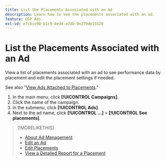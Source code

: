 ```yaml
---
title: List the Placements Associated with an Ad
description: Learn how to see the placements associated with an ad.
feature: DSP Ads
exl-id: e7c6ce90-b1c9-4ed4-a7db-9e279de15520
---
```

# List the Placements Associated with an Ad

View a list of placements associated with an ad to see performance data by placement and edit the placement settings if needed.

See also "[View Ads Attached to Placements](/help/dsp/campaign-management/ads/ad-attach-to-placement.md#view-ads-campaign)." 

1. In the main menu, click **[!UICONTROL Campaigns]**.
1. Click the name of the campaign.
1. In the submenu, click **[!UICONTROL Ads]**.
1. Next to the ad name, click  **[!UICONTROL ...]** > **[!UICONTROL See placements]**.

>[!MORELIKETHIS]
>
>* [About Ad Management](ad-about.md)
>* [Edit an Ad](ad-edit.md)
>* [Edit Placements](/help/dsp/campaign-management/placements/placement-edit.md)
>* [View a Detailed Report for a Placement](/help/dsp/campaign-management/placements/placement-view-report.md)
